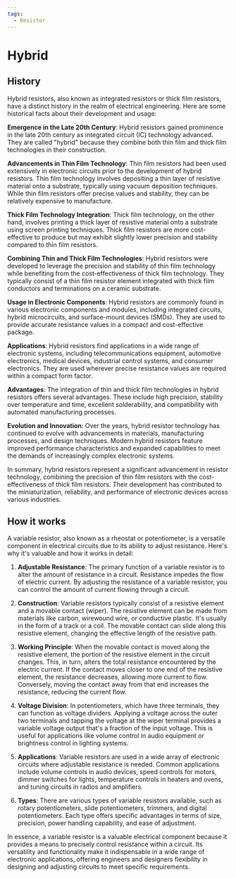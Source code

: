 ```yaml
---
tags:
  - Resistor
---
```


<head>
    <meta charset="UTF-8">
    <meta name="viewport" content="width=device-width, initial-scale=1.0">
    <meta name="description" content="Welcome to ac-electricity! Here you will learn more about electricity, the different components used to make an electrical circuit as well as their features and use cases.">
    <meta name="keywords" content="alexis carbillet, carbillet, electricity, capacitors, conductors, diodes, electronic, energy source, hardware, home appliances, inductors, insulators, resistors, semi-conductors">
    <meta name="author" content="Alexis Carbillet ">
</head>

# Hybrid

## History

Hybrid resistors, also known as integrated resistors or thick film resistors, have a distinct history in the realm of electrical engineering. Here are some historical facts about their development and usage:

**Emergence in the Late 20th Century**: Hybrid resistors gained prominence in the late 20th century as integrated circuit (IC) technology advanced. They are called "hybrid" because they combine both thin film and thick film technologies in their construction.

**Advancements in Thin Film Technology**: Thin film resistors had been used extensively in electronic circuits prior to the development of hybrid resistors. Thin film technology involves depositing a thin layer of resistive material onto a substrate, typically using vacuum deposition techniques. While thin film resistors offer precise values and stability, they can be relatively expensive to manufacture.

**Thick Film Technology Integration**: Thick film technology, on the other hand, involves printing a thick layer of resistive material onto a substrate using screen printing techniques. Thick film resistors are more cost-effective to produce but may exhibit slightly lower precision and stability compared to thin film resistors.

**Combining Thin and Thick Film Technologies**: Hybrid resistors were developed to leverage the precision and stability of thin film technology while benefiting from the cost-effectiveness of thick film technology. They typically consist of a thin film resistor element integrated with thick film conductors and terminations on a ceramic substrate.

**Usage in Electronic Components**: Hybrid resistors are commonly found in various electronic components and modules, including integrated circuits, hybrid microcircuits, and surface-mount devices (SMDs). They are used to provide accurate resistance values in a compact and cost-effective package.

**Applications**: Hybrid resistors find applications in a wide range of electronic systems, including telecommunications equipment, automotive electronics, medical devices, industrial control systems, and consumer electronics. They are used wherever precise resistance values are required within a compact form factor.

**Advantages**: The integration of thin and thick film technologies in hybrid resistors offers several advantages. These include high precision, stability over temperature and time, excellent solderability, and compatibility with automated manufacturing processes.

**Evolution and Innovation**: Over the years, hybrid resistor technology has continued to evolve with advancements in materials, manufacturing processes, and design techniques. Modern hybrid resistors feature improved performance characteristics and expanded capabilities to meet the demands of increasingly complex electronic systems.

In summary, hybrid resistors represent a significant advancement in resistor technology, combining the precision of thin film resistors with the cost-effectiveness of thick film resistors. Their development has contributed to the miniaturization, reliability, and performance of electronic devices across various industries.

## How it works

A variable resistor, also known as a rheostat or potentiometer, is a versatile component in electrical circuits due to its ability to adjust resistance. Here's why it's valuable and how it works in detail:

1. **Adjustable Resistance**: The primary function of a variable resistor is to alter the amount of resistance in a circuit. Resistance impedes the flow of electric current. By adjusting the resistance of a variable resistor, you can control the amount of current flowing through a circuit.

2. **Construction**: Variable resistors typically consist of a resistive element and a movable contact (wiper). The resistive element can be made from materials like carbon, wirewound wire, or conductive plastic. It's usually in the form of a track or a coil. The movable contact can slide along this resistive element, changing the effective length of the resistive path.

3. **Working Principle**: When the movable contact is moved along the resistive element, the portion of the resistive element in the circuit changes. This, in turn, alters the total resistance encountered by the electric current. If the contact moves closer to one end of the resistive element, the resistance decreases, allowing more current to flow. Conversely, moving the contact away from that end increases the resistance, reducing the current flow.

4. **Voltage Division**: In potentiometers, which have three terminals, they can function as voltage dividers. Applying a voltage across the outer two terminals and tapping the voltage at the wiper terminal provides a variable voltage output that's a fraction of the input voltage. This is useful for applications like volume control in audio equipment or brightness control in lighting systems.

5. **Applications**: Variable resistors are used in a wide array of electronic circuits where adjustable resistance is needed. Common applications include volume controls in audio devices, speed controls for motors, dimmer switches for lights, temperature controls in heaters and ovens, and tuning circuits in radios and amplifiers.

6. **Types**: There are various types of variable resistors available, such as rotary potentiometers, slide potentiometers, trimmers, and digital potentiometers. Each type offers specific advantages in terms of size, precision, power handling capability, and ease of adjustment.

In essence, a variable resistor is a valuable electrical component because it provides a means to precisely control resistance within a circuit. Its versatility and functionality make it indispensable in a wide range of electronic applications, offering engineers and designers flexibility in designing and adjusting circuits to meet specific requirements.